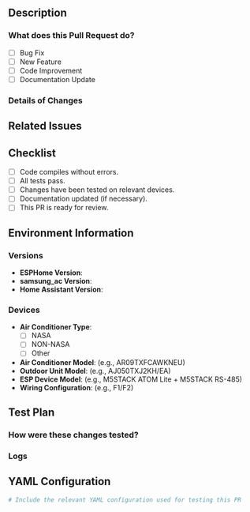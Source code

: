 
## Description

### What does this Pull Request do?
<!-- Provide a short summary of the changes made. -->
- [ ] Bug Fix
- [ ] New Feature
- [ ] Code Improvement
- [ ] Documentation Update

### Details of Changes
<!-- List the key changes or updates in this PR. Include any relevant issue numbers, if applicable. -->

## Related Issues
<!-- If this PR addresses an existing issue, link it here (e.g., Fixes #123). If this PR does not relate to an issue, leave this section empty. -->

## Checklist

- [ ] Code compiles without errors.
- [ ] All tests pass.
- [ ] Changes have been tested on relevant devices.
- [ ] Documentation updated (if necessary).
- [ ] This PR is ready for review.

## Environment Information

### Versions
- **ESPHome Version**: 
- **samsung_ac Version**: 
- **Home Assistant Version**: 

### Devices
- **Air Conditioner Type**: 
  - [ ] NASA
  - [ ] NON-NASA
  - [ ] Other
- **Air Conditioner Model**: (e.g., AR09TXFCAWKNEU)
- **Outdoor Unit Model**: (e.g., AJ050TXJ2KH/EA)
- **ESP Device Model**: (e.g., M5STACK ATOM Lite + M5STACK RS-485)
- **Wiring Configuration**: (e.g., F1/F2)

## Test Plan

### How were these changes tested?
<!-- Describe how you tested your changes. Include details on the environment, devices used, and test cases. -->

### Logs
<!-- Include relevant logs that show the changes in action (both ESPHome and Home Assistant logs). -->

## YAML Configuration
```yaml
# Include the relevant YAML configuration used for testing this PR
```
